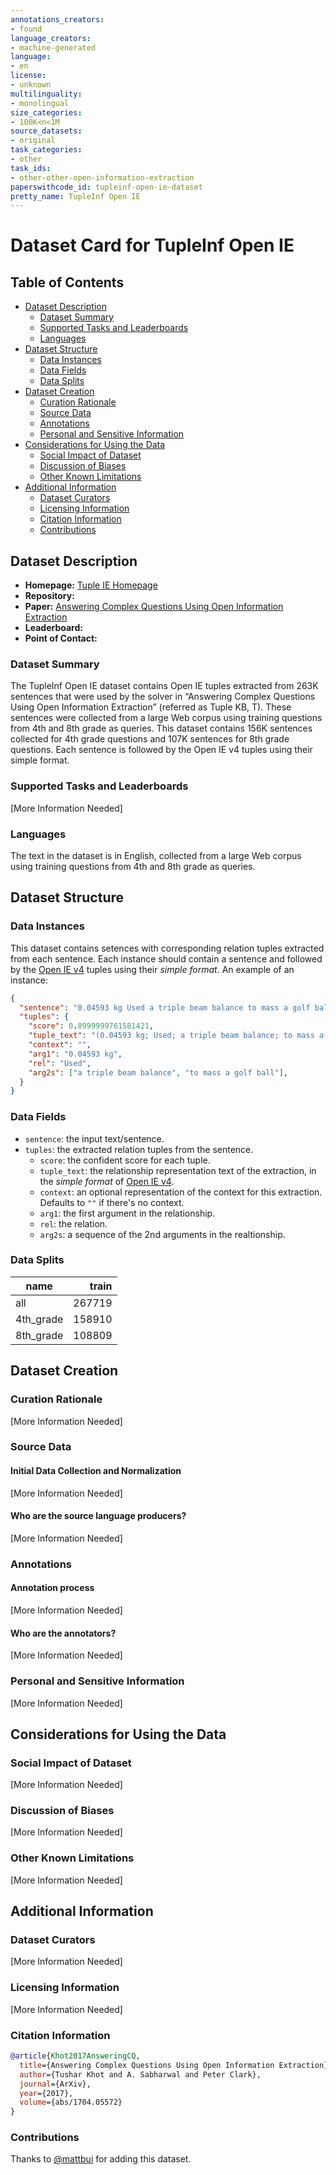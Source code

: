 ```yaml
---
annotations_creators:
- found
language_creators:
- machine-generated
language:
- en
license:
- unknown
multilinguality:
- monolingual
size_categories:
- 100K<n<1M
source_datasets:
- original
task_categories:
- other
task_ids:
- other-other-open-information-extraction
paperswithcode_id: tupleinf-open-ie-dataset
pretty_name: TupleInf Open IE
---
```


# Dataset Card for TupleInf Open IE

## Table of Contents
- [Dataset Description](#dataset-description)
  - [Dataset Summary](#dataset-summary)
  - [Supported Tasks and Leaderboards](#supported-tasks-and-leaderboards)
  - [Languages](#languages)
- [Dataset Structure](#dataset-structure)
  - [Data Instances](#data-instances)
  - [Data Fields](#data-fields)
  - [Data Splits](#data-splits)
- [Dataset Creation](#dataset-creation)
  - [Curation Rationale](#curation-rationale)
  - [Source Data](#source-data)
  - [Annotations](#annotations)
  - [Personal and Sensitive Information](#personal-and-sensitive-information)
- [Considerations for Using the Data](#considerations-for-using-the-data)
  - [Social Impact of Dataset](#social-impact-of-dataset)
  - [Discussion of Biases](#discussion-of-biases)
  - [Other Known Limitations](#other-known-limitations)
- [Additional Information](#additional-information)
  - [Dataset Curators](#dataset-curators)
  - [Licensing Information](#licensing-information)
  - [Citation Information](#citation-information)
  - [Contributions](#contributions)

## Dataset Description

- **Homepage:** [Tuple IE Homepage](https://allenai.org/data/tuple-ie)
- **Repository:**
- **Paper:** [Answering Complex Questions Using Open Information Extraction](https://www.semanticscholar.org/paper/Answering-Complex-Questions-Using-Open-Information-Khot-Sabharwal/0ff595f0645a3e25a2f37145768985b10ead0509)
- **Leaderboard:**
- **Point of Contact:**

### Dataset Summary

The TupleInf Open IE dataset contains Open IE tuples extracted from 263K sentences that were used by the solver in “Answering Complex Questions Using Open Information Extraction” (referred as Tuple KB, T). These sentences were collected from a large Web corpus using training questions from 4th and 8th grade as queries. This dataset contains 156K sentences collected for 4th grade questions and 107K sentences for 8th grade questions. Each sentence is followed by the Open IE v4 tuples using their simple format.

### Supported Tasks and Leaderboards

[More Information Needed]

### Languages

The text in the dataset is in English, collected from a large Web corpus using training questions from 4th and 8th grade as queries.

## Dataset Structure

### Data Instances

This dataset contains setences with corresponding relation tuples extracted from each sentence. Each instance should contain a sentence and followed by the [Open IE v4](https://github.com/allenai/openie-standalone) tuples using their *simple format*.
An example of an instance:

```JSON
{
  "sentence": "0.04593 kg Used a triple beam balance to mass a golf ball.",
  "tuples": {
    "score": 0.8999999761581421,
    "tuple_text": "(0.04593 kg; Used; a triple beam balance; to mass a golf ball)",
    "context": "",
    "arg1": "0.04593 kg",
    "rel": "Used",
    "arg2s": ["a triple beam balance", "to mass a golf ball"],
  }
}
```

### Data Fields

- `sentence`: the input text/sentence.
- `tuples`: the extracted relation tuples from the sentence.
  - `score`: the confident score for each tuple.
  - `tuple_text`: the relationship representation text of the extraction, in the *simple format* of [Open IE v4](https://github.com/allenai/openie-standalone).
  - `context`: an optional representation of the context for this extraction. Defaults to `""` if there's no context.
  - `arg1`: the first argument in the relationship.
  - `rel`: the relation.
  - `arg2s`: a sequence of the 2nd arguments in the realtionship.

### Data Splits

|    name   | train|
|-----------|-----:|
|    all    |267719|
| 4th_grade |158910|
| 8th_grade |108809|

## Dataset Creation

### Curation Rationale

[More Information Needed]

### Source Data

#### Initial Data Collection and Normalization

[More Information Needed]

#### Who are the source language producers?

[More Information Needed]

### Annotations

#### Annotation process

[More Information Needed]

#### Who are the annotators?

[More Information Needed]

### Personal and Sensitive Information

[More Information Needed]

## Considerations for Using the Data

### Social Impact of Dataset

[More Information Needed]

### Discussion of Biases

[More Information Needed]

### Other Known Limitations

[More Information Needed]

## Additional Information

### Dataset Curators

[More Information Needed]

### Licensing Information

[More Information Needed]

### Citation Information

```bibtex
@article{Khot2017AnsweringCQ,
  title={Answering Complex Questions Using Open Information Extraction},
  author={Tushar Khot and A. Sabharwal and Peter Clark},
  journal={ArXiv},
  year={2017},
  volume={abs/1704.05572}
}
```

### Contributions

Thanks to [@mattbui](https://github.com/mattbui) for adding this dataset.

